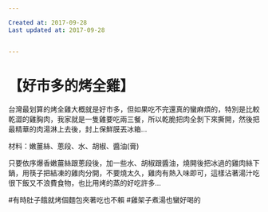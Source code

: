 ```yaml
---

Created at: 2017-09-28
Last updated at: 2017-09-28


---
```


# 【好市多的烤全雞】


台灣最划算的烤全雞大概就是好市多，但如果吃不完還真的蠻麻煩的，特別是比較乾澀的雞胸肉，我家就是一隻雞要吃兩三餐，所以乾脆把肉全剝下來撕開，然後把最精華的肉湯淋上去後，封上保鮮膜丟冰箱...

材料：嫩薑絲、蔥段、水、胡椒、醬油(膏)

只要依序爆香嫩薑絲跟蔥段後，加一些水、胡椒跟醬油，燒開後把冰過的雞肉絲下鍋，用筷子把結凍的雞肉分開，不要燒太久，雞肉有熱入味即可，這樣沾著湯汁吃很下飯又不浪費食物，也比用烤的蒸的好吃許多...

#有時肚子餓就烤個麵包夾著吃也不賴
#雞架子煮湯也蠻好喝的

